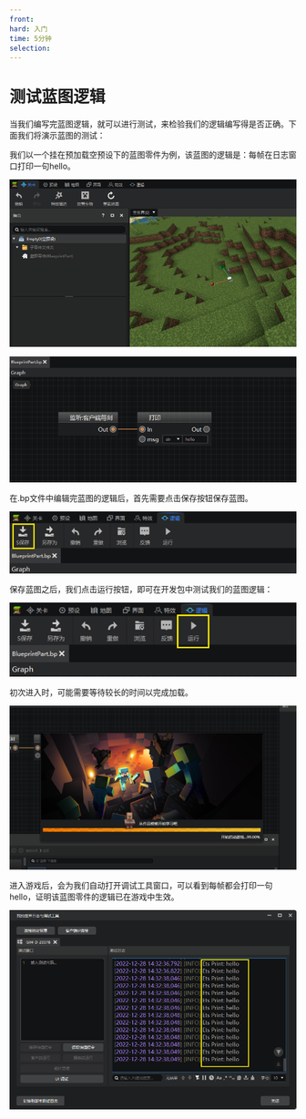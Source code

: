 ```yaml
---
front:
hard: 入门
time: 5分钟
selection:
---
```


# 测试蓝图逻辑

当我们编写完蓝图逻辑，就可以进行测试，来检验我们的逻辑编写得是否正确。下面我们将演示蓝图的测试：

我们以一个挂在预加载空预设下的蓝图零件为例，该蓝图的逻辑是：每帧在日志窗口打印一句hello。

![](./images/new_docs/A43.png)

![](./images/new_docs/A44.png)

在.bp文件中编辑完蓝图的逻辑后，首先需要点击保存按钮保存蓝图。

![](./images/new_docs/A45.png)

保存蓝图之后，我们点击运行按钮，即可在开发包中测试我们的蓝图逻辑：

![](./images/new_docs/A46.png)

初次进入时，可能需要等待较长的时间以完成加载。

![](./images/new_docs/A47.png)

进入游戏后，会为我们自动打开调试工具窗口，可以看到每帧都会打印一句hello，证明该蓝图零件的逻辑已在游戏中生效。

![](./images/new_docs/A48.png)